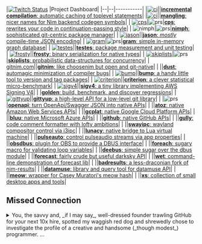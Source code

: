 |[![Twitch Status](https://img.shields.io/twitch/status/disruptek)](https://twitch.tv/disruptek) |Project Dashboard|
|--|--|-----------|
|[![ci](https://img.shields.io/github/workflow/status/disruptek/Nim/Packages%20CI/ice?label=pkgs)](https://github.com/disruptek/Nim/actions?query=workflow%3A%22Packages+CI%22+branch%3Aice)||[**incremental compilation**: automatic caching of toplevel statements](https://github.com/disruptek/Nim/tree/ice)|
|[![ci](https://img.shields.io/github/workflow/status/disruptek/Nim/Packages%20CI/mangling)](https://github.com/disruptek/Nim/actions?query=workflow%3A%22Packages+CI%22+branch%3Amangling)||[**mangling**: nicer names for Nim backend codegen symbols](https://github.com/nim-lang/Nim/pull/14632)|
| [![cps](https://github.com/disruptek/cps/workflows/CI/badge.svg)](https://github.com/disruptek/cps/actions?query=workflow%3ACI)|![prs](https://img.shields.io/github/issues-pr-raw/disruptek/cps?label=pr)|[**cps**: rewrites your code in continuation-passing style](https://github.com/disruptek/cps)|
| ![nimph](https://img.shields.io/travis/disruptek/nimph)|![prs](https://img.shields.io/github/issues-pr-raw/disruptek/nimph?label=pr)|[**nimph**: sophisticated git-centric package manager](https://github.com/disruptek/nimph)|
| [![jason](https://github.com/disruptek/jason/workflows/CI/badge.svg)](https://github.com/disruptek/jason/actions?query=workflow%3ACI)||[**jason**: _mostly_ compile-time JSON encoding](https://github.com/disruptek/jason)|
| [![gram](https://github.com/disruptek/gram/workflows/CI/badge.svg)](https://github.com/disruptek/gram/actions?query=workflow%3ACI)|![prs](https://img.shields.io/github/issues-pr-raw/disruptek/gram?label=pr)|[**gram**: simple in-memory graph database](https://github.com/disruptek/gram)|
| [![testes](https://github.com/disruptek/testes/workflows/CI/badge.svg)](https://github.com/disruptek/testes/actions?query=workflow%3ACI)||[**testes**: package measurement and unit testing](https://github.com/disruptek/testes)|
| [![frosty](https://github.com/disruptek/frosty/workflows/CI/badge.svg)](https://github.com/disruptek/frosty/actions?query=workflow%3ACI)||[**frosty**: binary serialization for native types](https://github.com/disruptek/frosty)|
| [![skiplists](https://github.com/disruptek/skiplists/workflows/CI/badge.svg)](https://github.com/disruptek/skiplists/actions?query=workflow%3ACI)|![prs](https://img.shields.io/github/issues-pr-raw/disruptek/skiplists?label=pr)|[**skiplists**: probabilistic data-structures for concurrency](https://github.com/disruptek/skiplists)|
| [gitnim.com](https://gitnim.com/)||[**gitnim**: like choosenim but open and git-native](https://github.com/disruptek/gitnim)|
| ||[**dust**: automagic minimization of compiler bugs](https://github.com/disruptek/dust)|
| [![bump](https://github.com/disruptek/bump/workflows/CI/badge.svg)](https://github.com/disruptek/bump/actions?query=workflow%3ACI)||[**bump**: a handy little tool to version and tag packages](https://github.com/disruptek/bump)|
| [![criterion](https://github.com/disruptek/criterion/workflows/CI/badge.svg)](https://github.com/disruptek/criterion/actions?query=workflow%3ACI)||[**criterion**: a clever statistical micro-benchmark](https://github.com/disruptek/criterion)|
| [![sigv4](https://github.com/disruptek/sigv4/workflows/CI/badge.svg)](https://github.com/disruptek/sigv4/actions?query=workflow%3ACI)||[**sigv4**: a tiny library implementing AWS Signing V4](https://github.com/disruptek/sigv4)|
| |[**golden**: build, benchmark, and discover regressions](https://github.com/disruptek/golden)|
| [![gittyup](https://github.com/disruptek/gittyup/workflows/CI/badge.svg)](https://github.com/disruptek/gittyup/actions?query=workflow%3ACI)||[**gittyup**: a high-level API for a low-level git library](https://github.com/disruptek/gittyup)|
| |![prs](https://img.shields.io/github/issues-pr-raw/disruptek/openapi?label=pr)|[**openapi**: turn OpenApi/Swagger JSON into native APIs](https://github.com/disruptek/openapi)|
| ||[**atoz**: native Amazon Web Services APIs](https://github.com/disruptek/atoz)|
| ||[**gcplat**: native Google Cloud Platform APIs](https://github.com/disruptek/gcplat)|
| ||[**bluu**: native Microsoft Azure APIs](https://github.com/disruptek/bluu)|
| ||[**github**: native GitHub APIs](https://github.com/disruptek/github)|
| ||[**gully**: code comment formatter with lofty ambitions](https://github.com/disruptek/gully)|
| ||[**swayipc**: wayland compositor control via i3ipc](https://github.com/disruptek/swayipc)|
| ||[**lunacy**: native bridge to Lua virtual machine](https://github.com/disruptek/lunacy)|
| ||[**pulseauto**: control pulseaudio streams via app properties](https://github.com/disruptek/pulseauto)|
| ||[**obsdbus**: plugin for OBS to provide a DBUS interface](https://github.com/disruptek/obsdbus)|
| ||[**foreach**: sugary macro for validating loop variables](https://github.com/disruptek/foreach)|
| ||[**deebus**: simple sugar over the dbus module](https://github.com/disruptek/deebus)|
| ||[**forecast**: fairly crude but useful darksky API](https://github.com/disruptek/forecast)|
| ||[**wet**: command-line demonstration of forecast lib](https://github.com/disruptek/wet)|
| ||[**badresults**: a less-draconian fork of nim-results](https://github.com/disruptek/badresults)|
| ||[**datamuse**: library and query tool for datamuse API](https://github.com/disruptek/datamuse)|
| ||[**meow**: wrapper for Casey Muratori's meow hash](https://github.com/disruptek/meow)|
| ||[**xs**: collection of small desktop apps and tools](https://github.com/disruptek/xs)|

## Missed Connection
<details>
  <summary>
You, the savvy and, _if I may say_, well-dressed founder trawling GitHub
for your next 10x hire, spotted my waggish red dog and shrewedly chose
to investigate the profile of a creative and handsome (_though modest_)
programmer. ...
  </summary>


Saddled as you were with an overabundance of capital and a ravenous appetite
for innovation, you astutely intuited that a character such as myself,
possessing of high skills and low morals, could offer a return on investment
many times greater than the substantial monthly outlay that I clearly command.

"A man for our time," you wisely mused, "the hero we need, indeed, in this
era of rabid corruption and venal capitalism." Like a storm building on the
horizon, the air acquired a new energy; a palatable tang to its taste and
a complimentary zig to your zag. You felt the key slot into the lock, your
professional soulmate revealed at last.

"Virtue be damned!" you shouted, breathless and suddenly wide-awake, the
realization ringing in your ears like the crack of thunder rolling across Puget
Sound. Did I say Seattle? I meant San Francisco Bay.

With the poise of a barrel fisherman armed with a sawed-off shotgun and a
bucket of M80s [you feverishly clicked through my project list, each a shining
paragon of elegance, efficiency, and leak-free abstraction](https://github.com/search?o=desc&q=language%3Anim+user%3Adisruptek&s=updated&type=Repositories).

As your heartbeat quickened, and let's be frank, I'm obviously not the first
diamond you've found in the rough, _this brilliant, firey gem_ provoked a
headrush the likes of which you'd known only once before; you remember, that
night in Bangkok during your gap year... Oh, what a night.

Repos raptured; comely, captivating commits confounding concentrated, critical
comparison. Enthralled excitement embossed each exquisite entry, and file by
file, fascination fomented -- figuratively, anyway.  Just stay with me, here:

You swoon at my syntax. You climax at my comments. You leer lustfully at my
luscious loops as my types titillate and tantalize. Objectified, uh, objects
overload in variables variably voluptuous and vulgar. Simply savage, salacious
software; seven-layer soft-core smut, surely, if I do say so, with sober
sincerity and significant self-effacement.

"Illicit illiteration intrigues," you illustrate, "but must ultimately yield
to practicality." A wave of clarity overtakes you at last, quenching your heat
and steeling your resolve. You **absolutely must** get this coder on payroll.
"Immediately, if not sooner," you quip.  Ha ha!  You're so witty!

Trembling, you gulp down your fear of rejection, text your CFO to prepare
for a long weekend of creative accounting, and dial the digits...

_happy ending left as an exercise for the reader_

## Answers to Questions I Wish You'd Ask

- I am a US resident authorized to work in the US.
- I have a US passport and a Colorado driver's license.
- I can lift 50lb. without filing worker's comp.
- I can communicate without using text messages.
- I can manage others or work independently.
- I live in a box on wheels and can relocate nationwide.
- I don't have any felony convictions _as of 2020-08-19_. 😁
</details>
